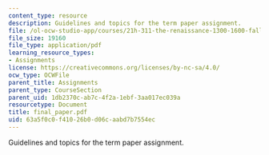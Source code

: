 ```yaml
---
content_type: resource
description: Guidelines and topics for the term paper assignment.
file: /ol-ocw-studio-app/courses/21h-311-the-renaissance-1300-1600-fall-2004/63a5f0c0f41026b0d06caabd7b7554ec_final_paper.pdf
file_size: 19160
file_type: application/pdf
learning_resource_types:
- Assignments
license: https://creativecommons.org/licenses/by-nc-sa/4.0/
ocw_type: OCWFile
parent_title: Assignments
parent_type: CourseSection
parent_uid: 1db2370c-ab7c-4f2a-1ebf-3aa017ec039a
resourcetype: Document
title: final_paper.pdf
uid: 63a5f0c0-f410-26b0-d06c-aabd7b7554ec
---
```

Guidelines and topics for the term paper assignment.
